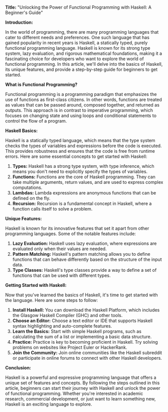 **Title:** "Unlocking the Power of Functional Programming with Haskell: A Beginner's Guide"

**Introduction:**

In the world of programming, there are many programming languages that cater to different needs and preferences. One such language that has gained popularity in recent years is Haskell, a statically typed, purely functional programming language. Haskell is known for its strong type system, lazy evaluation, and rigorous mathematical foundations, making it a fascinating choice for developers who want to explore the world of functional programming. In this article, we'll delve into the basics of Haskell, its unique features, and provide a step-by-step guide for beginners to get started.

**What is Functional Programming?**

Functional programming is a programming paradigm that emphasizes the use of functions as first-class citizens. In other words, functions are treated as values that can be passed around, composed together, and returned as outputs. This approach is in contrast to imperative programming, which focuses on changing state and using loops and conditional statements to control the flow of a program.

**Haskell Basics:**

Haskell is a statically typed language, which means that the type system checks the types of variables and expressions before the code is executed. This provides robustness and ensures that the code is free from runtime errors. Here are some essential concepts to get started with Haskell:

1. **Types:** Haskell has a strong type system, with type inference, which means you don't need to explicitly specify the types of variables.
2. **Functions:** Functions are the core of Haskell programming. They can take multiple arguments, return values, and are used to express complex computations.
3. **Lambdas:** Lambda expressions are anonymous functions that can be defined on the fly.
4. **Recursion:** Recursion is a fundamental concept in Haskell, where a function calls itself to solve a problem.

**Unique Features:**

Haskell is known for its innovative features that set it apart from other programming languages. Some of the notable features include:

1. **Lazy Evaluation:** Haskell uses lazy evaluation, where expressions are evaluated only when their values are needed.
2. **Pattern Matching:** Haskell's pattern matching allows you to define functions that can behave differently based on the structure of the input data.
3. **Type Classes:** Haskell's type classes provide a way to define a set of functions that can be used with different types.

**Getting Started with Haskell:**

Now that you've learned the basics of Haskell, it's time to get started with the language. Here are some steps to follow:

1. **Install Haskell:** You can download the Haskell Platform, which includes the Glasgow Haskell Compiler (GHC) and other tools.
2. **Choose an Editor:** Choose a text editor or IDE that supports Haskell syntax highlighting and auto-complete features.
3. **Learn the Basics:** Start with simple Haskell programs, such as calculating the sum of a list or implementing a basic data structure.
4. **Practice:** Practice is key to becoming proficient in Haskell. Try solving problems on websites like Project Euler or HackerRank.
5. **Join the Community:** Join online communities like the Haskell subreddit or participate in online forums to connect with other Haskell developers.

**Conclusion:**

Haskell is a powerful and expressive programming language that offers a unique set of features and concepts. By following the steps outlined in this article, beginners can start their journey with Haskell and unlock the power of functional programming. Whether you're interested in academic research, commercial development, or just want to learn something new, Haskell is an exciting language to explore.